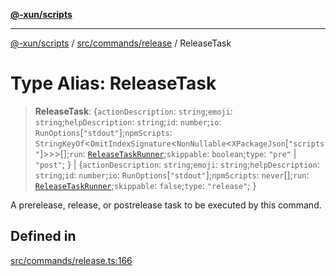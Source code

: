 [**@-xun/scripts**](../../../../README.md)

***

[@-xun/scripts](../../../../README.md) / [src/commands/release](../README.md) / ReleaseTask

# Type Alias: ReleaseTask

> **ReleaseTask**: \{`actionDescription`: `string`;`emoji`: `string`;`helpDescription`: `string`;`id`: `number`;`io`: `RunOptions`\[`"stdout"`\];`npmScripts`: `StringKeyOf`\<`OmitIndexSignature`\<`NonNullable`\<`XPackageJson`\[`"scripts"`\]\>\>\>[];`run`: [`ReleaseTaskRunner`](ReleaseTaskRunner.md);`skippable`: `boolean`;`type`: `"pre"` \| `"post"`; \} \| \{`actionDescription`: `string`;`emoji`: `string`;`helpDescription`: `string`;`id`: `number`;`io`: `RunOptions`\[`"stdout"`\];`npmScripts`: `never`[];`run`: [`ReleaseTaskRunner`](ReleaseTaskRunner.md);`skippable`: `false`;`type`: `"release"`; \}

A prerelease, release, or postrelease task to be executed by this command.

## Defined in

[src/commands/release.ts:166](https://github.com/Xunnamius/xscripts/blob/2521de366121a50ffeca631b4ec62db9c60657e5/src/commands/release.ts#L166)
